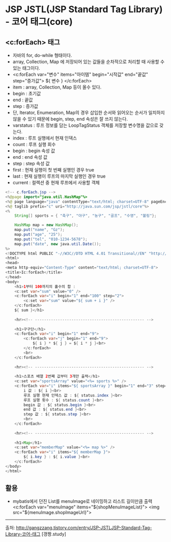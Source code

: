 # JSP JSTL(JSP Standard Tag Library) - 코어 태그(core)
## <c:forEach> 태그
- 자바의 for, do-while 형태이다.
- array, Collection, Map 에 저장되어 있는 값들을 순차적으로 처리할 때 사용할 수 있는 태그이다.
- <c:forEach var="변수" items="아이템" begin="시작값" end="끝값" step="증가값"> ${ 변수 } </c:forEach>
- item : array, Collection, Map 등이 올수 있다.
- begin : 초기값
- end  : 끝값
- step : 증가값
- 단, Iterator, Enumeration, Map의 경우 삽입한 순서와 읽어오는 순서가 일치하지 않을 수 있기 때문에 begin, step, end 속성은 잘 쓰지 않는다.
- varstatus : 루프 정보를 담는 LoopTagStatus 객체를 저장할 변수명을 값으로 갖는다.
- index : 루프 실행에서 현재 인덱스
- count : 루프 실행 회수
- begin : begin 속성 값
- end : end 속성 값
- step : step 속성 값
- first : 현재 실행이 첫 번째 실행인 경우 true
- last : 현재 실행이 루프의 마지막 실행인 경우 true
- current : 컬렉션 중 현재 루프에서 사용할 객체

```java
<!-- c.forEach.jsp -->
<%@page import="java.util.HashMap"%>
<%@ page language="java" contentType="text/html; charset=UTF-8" pageEncoding="UTF-8"%>
<%@ taglib prefix="c" uri="http://java.sun.com/jsp/jstl/core"%>
<%
	String[] sports = { "축구", "야구", "농구", "골프", "수영", "볼링"};

	HashMap map = new HashMap();
	map.put("name", "Gz");
	map.put("age", "25");
	map.put("tel", "010-1234-5678");
	map.put("date", new java.util.Date());
%>
<!DOCTYPE html PUBLIC "-//W3C//DTD HTML 4.01 Transitional//EN" "http://www.w3.org/TR/html4/loose.dtd">
<html>
<head>
<meta http-equiv="Content-Type" content="text/html; charset=UTF-8">
<title>Ic:forEach</title>
</head>
<body>
	<h1>1부터 100까지의 홀수의 합 :
	<c:set var="sum" value="0" />
	<c:forEach var="i" begin="1" end="100" step="2">
		<c:set var="sum" value="${ sum + i }" />
	</c:forEach>
	${ sum }</h1>
	
	<hr><!-- ------------------------------------------------ -->
	
	<h1>구구단</h1>
	<c:forEach var="i" begin="1" end="9">
		<c:forEach var="j" begin="1" end="9">
			${ i } * ${ j } = ${ i * j }<br>
		</c:forEach>
		<br>
	</c:forEach>
	
	<hr><!-- ------------------------------------------------ -->
	
	<h1>스포츠 배열 2번째 값부터 3개만 출력</h1>
	<c:set var="sportsArray" value="<%= sports %>" />
	<c:forEach var="i" items="${ sportsArray }" begin="1" end="3" step="1" varStatus="status">
		i 값 : ${ i }<br>
		루프 실행 현재 인덱스 값 : ${ status.index }<br>
		루프 실행 횟수 : ${ status.count }<br>
		begin 값 : ${ status.begin }<br>
		end 값 : ${ status.end }<br>
		step 값 : ${ status.step }<br>
		<br>
	</c:forEach>
	
	<hr><!-- ------------------------------------------------ -->
	
	<h1>Map</h1>
	<c:set var="memberMap" value="<%= map %>" />
	<c:forEach var="i" items="${ memberMap }">
		${ i.key } : ${ i.value }<br>
	</c:forEach>
</body>
</html>
```

## 활용
* mybatis에서 던진 List를 menuImage로 네이밍하고 리스트 길이만큼 출력
<c:forEach var="menuImage" items="${shopMenuImageList}">
    <img src="${menuImage.shopImageUrl}"></br>
<hr/>

출처: http://gangzzang.tistory.com/entry/JSP-JSTLJSP-Standard-Tag-Library-코어-태그 [갱짱.study]